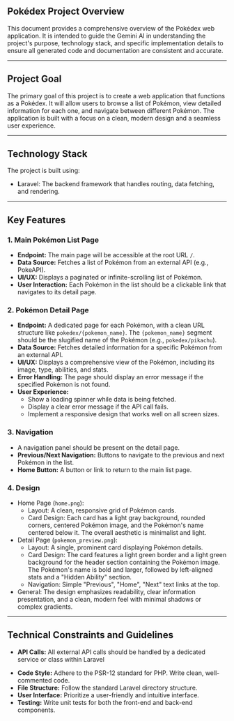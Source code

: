 ## Pokédex Project Overview

This document provides a comprehensive overview of the Pokédex web application. It is intended to guide the Gemini AI in understanding the project's purpose, technology stack, and specific implementation details to ensure all generated code and documentation are consistent and accurate.

---

## Project Goal

The primary goal of this project is to create a web application that functions as a Pokédex. It will allow users to browse a list of Pokémon, view detailed information for each one, and navigate between different Pokémon. The application is built with a focus on a clean, modern design and a seamless user experience.

---

## Technology Stack

The project is built using:

<!-- * **T**ailwind CSS: Used for all styling. The design should be clean, modern, and utility-first. No custom CSS should be written in separate files unless absolutely necessary.
* **A**lpine.js: Used for any front-end interactivity that is not handled by Livewire. This includes simple state management, showing/hiding elements, and event listeners. -->
* **L**aravel: The backend framework that handles routing, data fetching, and rendering.
<!-- * **L**ivewire: Used for creating dynamic, reactive components. It will handle the primary logic for fetching and displaying Pokémon data without a full page refresh. -->

---

## Key Features

### 1. Main Pokémon List Page

* **Endpoint:** The main page will be accessible at the root URL `/`.
* **Data Source:** Fetches a list of Pokémon from an external API (e.g., PokeAPI).
* **UI/UX:** Displays a paginated or infinite-scrolling list of Pokémon.
* **User Interaction:** Each Pokémon in the list should be a clickable link that navigates to its detail page.

### 2. Pokémon Detail Page

* **Endpoint:** A dedicated page for each Pokémon, with a clean URL structure like `pokedex/{pokemon_name}`. The `{pokemon_name}` segment should be the slugified name of the Pokémon (e.g., `pokedex/pikachu`).
* **Data Source:** Fetches detailed information for a specific Pokémon from an external API.
* **UI/UX:** Displays a comprehensive view of the Pokémon, including its image, type, abilities, and stats.
* **Error Handling:** The page should display an error message if the specified Pokémon is not found.
* **User Experience:**
    * Show a loading spinner while data is being fetched.
    * Display a clear error message if the API call fails.
    * Implement a responsive design that works well on all screen sizes.

### 3. Navigation

* A navigation panel should be present on the detail page.
* **Previous/Next Navigation:** Buttons to navigate to the previous and next Pokémon in the list.
* **Home Button:** A button or link to return to the main list page.


### 4. Design
* Home Page (`home.png`):
    * Layout: A clean, responsive grid of Pokémon cards.
    * Card Design: Each card has a light gray background, rounded corners, centered Pokémon image, and the
      Pokémon's name centered below it. The overall aesthetic is minimalist and light.
* Detail Page (`pokemon_preview.png`):
    * Layout: A single, prominent card displaying Pokémon details.
    * Card Design: The card features a light green border and a light green background for the header section
      containing the Pokémon image. The Pokémon's name is bold and larger, followed by left-aligned stats and
      a "Hidden Ability" section.
    * Navigation: Simple "Previous", "Home", "Next" text links at the top.
* General: The design emphasizes readability, clear information presentation, and a clean, modern feel with
  minimal shadows or complex gradients.
---

## Technical Constraints and Guidelines

* **API Calls:** All external API calls should be handled by a dedicated service or class within Laravel
<!-- * **Front-end Interaction:** Use Alpine.js for simple front-end interactions, such as toggling a modal or showing/hiding a loading spinner directly in the HTML. -->
* **Code Style:** Adhere to the PSR-12 standard for PHP. Write clean, well-commented code.
* **File Structure:** Follow the standard Laravel directory structure.
* **User Interface:** Prioritize a user-friendly and intuitive interface.
* **Testing:** Write unit tests for both the front-end and back-end components.
